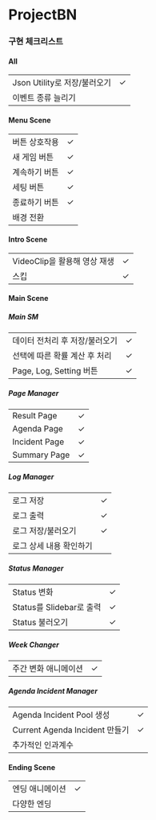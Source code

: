 # ProjectBN

<h3>구현 체크리스트</h3>

<h4> All </h4>
<table>
<tr>
<td> Json Utility로 저장/불러오기 </td>
<td> ✓ </td>
</tr>
<tr>
<td> 이벤트 종류 늘리기 </td>
<td>  </td>
</tr>
</table>

<h4> Menu Scene </h4>
<table>
<tr>
<td> 버튼 상호작용 </td>
<td> ✓ </td>
</tr>
<tr>
<td> 새 게임 버튼 </td>
<td> ✓ </td>
</tr>
<tr>
<td> 계속하기 버튼 </td>
<td> ✓ </td>
</tr>
<tr>
<td> 세팅 버튼 </td>
<td> ✓ </td>
</tr>
<tr>
<td> 종료하기 버튼 </td>
<td> ✓ </td>
</tr>
<tr>
<td> 배경 전환 </td>
<td>  </td>
</tr>
</table>

<h4>Intro Scene </h4>
<table>
<tr>
<td> VideoClip을 활용해 영상 재생 </td>
<td> ✓ </td>
</tr>
<tr>
<td> 스킵 </td>
<td> ✓ </td>
</tr>
</table>

<h4>Main Scene </h4>
<h5>Main SM</h5>
<table>
<tr>
<td> 데이터 전처리 후 저장/불러오기 </td>
<td> ✓ </td>
</tr>
<tr>
<td> 선택에 따른 확률 계산 후 처리 </td>
<td> ✓ </td>
</tr>
<tr>
<td> Page, Log, Setting 버튼 </td>
<td> ✓ </td>
</tr>
</table>

<h5>Page Manager</h5>
<table>
<tr>
<td> Result Page </td>
<td> ✓ </td>
</tr>
<tr>
<td> Agenda Page </td>
<td> ✓ </td>
</tr>
<tr>
<td> Incident Page </td>
<td> ✓ </td>
</tr>
<tr>
<td> Summary Page </td>
<td> ✓ </td>
</tr>
</table>

<h5>Log Manager</h5>
<table>
<tr>
<td> 로그 저장 </td>
<td> ✓ </td>
</tr>
<tr>
<td> 로그 출력 </td>
<td> ✓ </td>
</tr>
<tr>
<td> 로그 저장/불러오기 </td>
<td> ✓ </td>
</tr>
<tr>
<td> 로그 상세 내용 확인하기 </td>
<td> </td>
</tr>
</table>

<h5>Status Manager</h5>
<table>
<tr>
<td> Status 변화 </td>
<td> ✓ </td>
</tr>
<tr>
<td> Status를 Slidebar로 출력 </td>
<td> ✓ </td>
</tr>

<tr>
<td> Status 불러오기 </td>
<td> ✓ </td>
</tr>
</table>

<h5>Week Changer</h5>
<table>
<tr>
<td> 주간 변화 애니메이션 </td>
<td> ✓ </td>
</tr>
</table>

<h5>Agenda Incident Manager</h5>
<table>
<tr>
<td> Agenda Incident Pool 생성 </td>
<td> ✓ </td>
</tr>
<tr>
<td> Current Agenda Incident 만들기 </td>
<td> ✓ </td>
</tr>
<tr>
<td> 추가적인 인과계수 </td>
<td>  </td>
</tr>
</table>

<h4>Ending Scene</h4>
<table>
<tr>
<td> 엔딩 애니메이션 </td>
<td> ✓ </td>
</tr>
<tr>
<td> 다양한 엔딩 </td>
<td>  </td>
</tr>
</table>
